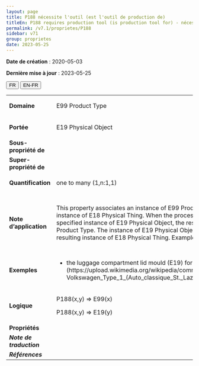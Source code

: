 ```yaml
---
layout: page
title: P188 nécessite l'outil (est l'outil de production de)
titleEn: P188 requires production tool (is production tool for) - nécessite l'outil (est l'outil de production de)
permalink: /v7.1/proprietes/P188
sidebar: v71
group: proprietes
date: 2023-05-25
---
```


**Date de création** : 2020-05-03

**Dernière mise à jour** : 2023-05-25

<div class="lang-buttons">
 <button id="fr" class="activate">FR</button>
 <button id="en-fr">EN-FR</button>
</div>

<table>
<tbody>
<tr>
<td><strong>Domaine</strong></td>
<td class="en">
<p>E99 Product Type</p>
</td>
<td>
<p><code class="language-plaintext highlighter-rouge">E99_Modèle_de_produit</code></p>
</td>
</tr>
<tr>
<td><strong>Portée</strong></td>
<td class="en">
<p>E19 Physical Object</p>
</td>
<td>
<p><code class="language-plaintext highlighter-rouge">E19_Objet_matériel</code></p>
</td>
</tr>
<tr>
<td><strong>Sous-propriété de</strong></td>
<td class="en">
</td>
<td>
</td>
</tr>
<tr>
<td><strong>Super-propriété de</strong></td>
<td class="en">
</td>
<td>
</td>
</tr>
<tr>
<td><strong>Quantification</strong></td>
<td class="en">
<p>one to many (1,n:1,1)</p>
</td>
<td>
<p>un à plusieurs (1,n:1,1)</p>
</td>
</tr>
<tr>
<td><strong>Note d’application</strong></td>
<td class="en">
<p>This property associates an instance of E99 Product Type with an instance of E19 Physical Object that is needed for the production of an instance of E18 Physical Thing. When the process of production is correctly executed in accordance with the plan and using the specified instance of E19 Physical Object, the resulting instance of E18 Physical Thing is considered an exemplar of this instance of E99 Product Type. The instance of E19 Physical Object may bear distinct features that are transformed into characteristic features of the resulting instance of E18 Physical Thing. Examples include models and moulds.</p>
</td>
<td>
<p>Cette propriété associe une instance de <code class="language-plaintext highlighter-rouge">E99_Modèle_de_produit</code> à une instance de <code class="language-plaintext highlighter-rouge">E19_Objet_matériel</code> nécessaire à la production d'une instance de <code class="language-plaintext highlighter-rouge">E18_Chose_matérielle</code>. Lorsque le processus de production est exécuté adéquatement – conformément au plan et en utilisant l'instance indiquée de <code class="language-plaintext highlighter-rouge">E19_Objet_matériel</code> – l'instance de <code class="language-plaintext highlighter-rouge">E18_Chose_matérielle</code> qui en résulte est considérée comme des exemples de cette instance de <code class="language-plaintext highlighter-rouge">E99_Modèle_de_produit</code>. Cette instance de <code class="language-plaintext highlighter-rouge">E19_Objet_matériel</code> peut avoir des caractéristiques distinctes qui sont transformées en caractéristiques typiques de l'instance résultante de <code class="language-plaintext highlighter-rouge">E18_Chose_matérielle</code>, comme c'est le cas de modèles ou de moules. </p>
</td>
</tr>
<tr>
<td><strong>Exemples</strong></td>
<td class="en">
<ul>
<li><p>the luggage compartment lid mould (E19) for the Volkswagen Type 11 (Beetle) (E99) (https://upload.wikimedia.org/wikipedia/commons/thumb/b/b5/Volkswagen_Type_1_(Auto_classique_St._Lazare_%2710).jpg/220px-Volkswagen_Type_1_(Auto_classique_St._Lazare_%2710).jpg) (Rieger, 2013)</p>
</li>
</ul>
</td>
<td>
<ul>
<li><p>Le moule (<code class="language-plaintext highlighter-rouge">E19_Objet_matériel</code>) du coffre à bagages de la Volkswagen « Type 11 (Coccinelle) » (<code class="language-plaintext highlighter-rouge">E99_Modèle_de_produit</code>) (https://upload.wikimedia.org/wikipedia/commons/thumb/b/b5/Volkswagen_Type_1_(Auto_classique_St._Lazare_%2710).jpg/220px-Volkswagen_Type_1_(Auto_classique_St._Lazare_%2710).jpg) (Rieger, 2013)</p>
</li>
</ul>
</td>
</tr>
<tr>
<td><strong>Logique</strong></td>
<td class="en">
<p>P188(x,y) ⇒ E99(x)</p>
<p>P188(x,y) ⇒ E19(y)</p>
</td>
<td>
<p>P188(x,y) ⇒ E99(x)</p>
<p>P188(x,y) ⇒ E19(y)</p>
</td>
</tr>
<tr>
<td><strong>Propriétés</strong></td>
<td class="en">
</td>
<td>
</td>
</tr>
<tr>
<td><strong><em>Note de traduction</em></strong></td>
<td colspan="2">
</td>
</tr>
<tr>
<td><strong><em>Références</em></strong></td>
<td colspan="2">
</td>
</tr>
</tbody>
</table>
